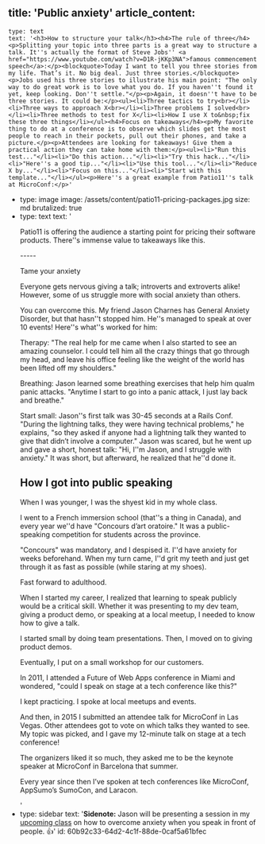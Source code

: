 title: 'Public anxiety'
article_content:
  -
    type: text
    text: '<h3>How to structure your talk</h3><h4>The rule of three</h4><p>Splitting your topic into three parts is a great way to structure a talk. It''s actually the format of Steve Jobs'' <a href="https://www.youtube.com/watch?v=D1R-jKKp3NA">famous commencement speech</a>:</p><blockquote>Today I want to tell you three stories from my life. That’s it. No big deal. Just three stories.</blockquote><p>Jobs used his three stories to illustrate his main point: "The only way to do great work is to love what you do. If you haven''t found it yet, keep looking. Don''t settle."</p><p>Again, it doesn''t have to be three stories. It could be:</p><ul><li>Three tactics to try<br></li><li>Three ways to approach X<br></li><li>Three problems I solved<br></li><li>Three methods to test for X</li><li>How I use X to&nbsp;fix these three things</li></ul><h4>Focus on takeaways</h4><p>My favorite thing to do at a conference is to observe which slides get the most people to reach in their pockets, pull out their phones, and take a picture.</p><p>Attendees are looking for takeaways! Give them a practical action they can take home with them:</p><ul><li>"Run this test..."</li><li>"Do this action..."</li><li>"Try this hack..."</li><li>"Here''s a good tip..."</li><li>"Use this tool..."</li><li>"Reduce X by..."</li><li>"Focus on this..."</li><li>"Start with this template..."</li></ul><p>Here''s a great example from Patio11''s talk at MicroConf:</p>'
  -
    type: image
    image: /assets/content/patio11-pricing-packages.jpg
    size: md
    brutalized: true
  -
    type: text
    text: '<p>Patio11 is offering the audience a starting point for pricing their software products. There''s immense value to takeaways&nbsp;like this.</p><p>-----</p><p>Tame your anxiety</p><p>Everyone gets nervous giving a talk; introverts and extroverts alike! However, some of us struggle more with social anxiety than others.</p><p>You can overcome this. My friend Jason Charnes has General Anxiety Disorder, but that hasn''t stopped him. He''s managed to speak at over 10 events! Here''s what''s worked for him:</p><p>Therapy: "The real help for me came when I also started to see an amazing counselor. I could tell him all the crazy things that go through my head, and leave his office feeling like the weight of the world has been lifted off my shoulders."</p><p>Breathing: Jason learned some breathing exercises that help him qualm panic attacks. "Anytime I start to go into a panic attack, I just lay back and breathe."</p><p>Start small: Jason''s first talk was 30-45 seconds at a Rails Conf. "During the lightning talks, they were having technical problems," he explains, "so they asked if anyone had a lightning talk they wanted to give that didn’t involve a computer." Jason was scared, but he went up and gave a short, honest talk: "Hi, I''m Jason, and I struggle with anxiety." It was short, but afterward, he realized that he''d done it.</p><h2>How I got into public speaking</h2><p>When I was younger, I was the shyest kid in my whole class.</p><p>I went to a French immersion school (that''s a thing in Canada), and every year we''d have "Concours d’art oratoire." It was a public-speaking competition for students across the province.</p><p>"Concours" was mandatory, and I despised it. I''d have anxiety for weeks beforehand. When my turn came, I''d grit my teeth and just get through it as fast as possible (while staring at my shoes).</p><p>Fast forward to adulthood.</p><p>When I started my career, I realized that learning to speak publicly would be a critical skill. Whether it was presenting to my dev team, giving a product demo, or speaking at a local meetup, I needed to know how to give a talk.</p><p>I started small by doing team presentations. Then, I moved on to giving product demos.</p><p>Eventually, I put on a small workshop for our customers.</p><p>In 2011, I attended a Future of Web Apps conference in Miami and wondered, "could I speak on stage at a tech conference like this?"</p><p>I kept practicing. I spoke at local meetups and events.</p><p>And then, in 2015 I submitted an attendee talk for MicroConf in Las Vegas. Other attendees got to vote on which talks they wanted to see. My topic was picked, and I gave my 12-minute talk on stage at a tech conference!</p><p>The organizers liked it so much, they asked me to be the keynote speaker at MicroConf in Barcelona that summer.</p><p>Every year since then I’ve spoken at tech conferences like MicroConf, AppSumo’s SumoCon, and Laracon.</p>'
  -
    type: sidebar
    text: '**Sidenote:** Jason will be presenting a session in my [upcoming class](https://justinjackson.podia.com/speak) on how to overcome anxiety when you speak in front of people. 👍'
id: 60b92c33-64d2-4c1f-88de-0caf5a61bfec
